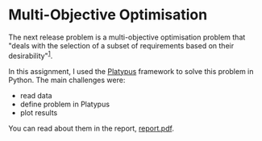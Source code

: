 # Multi-Objective Optimisation

The next release problem is a multi-objective optimisation problem that "deals with the selection of a subset of requirements based on their desirability"<sup>[1]([^1])</sup>.

In this assignment, I used the [Platypus](https://platypus.readthedocs.io/) framework to solve this problem in Python. The main challenges were:
 - read data
 - define problem in Platypus
 - plot results
 
 You can read about them in the report, [report.pdf](https://github.com/tiggerdine/multi-objective-optimisation/blob/master/report.pdf).
